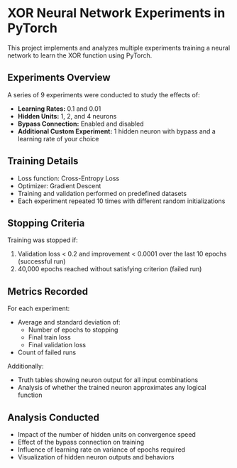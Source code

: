 # XOR Neural Network Experiments in PyTorch

This project implements and analyzes multiple experiments training a neural network to learn the XOR function using PyTorch.

## Experiments Overview

A series of 9 experiments were conducted to study the effects of:

- **Learning Rates:** 0.1 and 0.01
- **Hidden Units:** 1, 2, and 4 neurons
- **Bypass Connection:** Enabled and disabled
- **Additional Custom Experiment:** 1 hidden neuron with bypass and a learning rate of your choice

## Training Details

- Loss function: Cross-Entropy Loss
- Optimizer: Gradient Descent
- Training and validation performed on predefined datasets
- Each experiment repeated 10 times with different random initializations

## Stopping Criteria

Training was stopped if:

1. Validation loss < 0.2 and improvement < 0.0001 over the last 10 epochs (successful run)
2. 40,000 epochs reached without satisfying criterion (failed run)

## Metrics Recorded

For each experiment:

- Average and standard deviation of:
  - Number of epochs to stopping
  - Final train loss
  - Final validation loss
- Count of failed runs

Additionally:

- Truth tables showing neuron output for all input combinations
- Analysis of whether the trained neuron approximates any logical function

## Analysis Conducted

- Impact of the number of hidden units on convergence speed
- Effect of the bypass connection on training
- Influence of learning rate on variance of epochs required
- Visualization of hidden neuron outputs and behaviors
